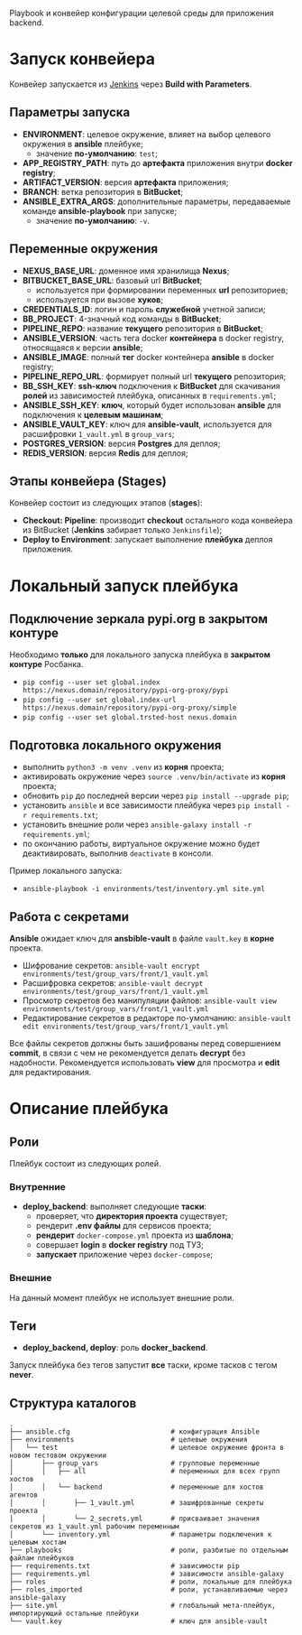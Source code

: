Playbook и конвейер конфигурации целевой среды для приложения backend.
# Запуск конвейера

Конвейер запускается из [Jenkins](https://jenkins.domain/job/department/job/PROVISION_backend/) через **Build with Parameters**.

## Параметры запуска

* **ENVIRONMENT**: целевое окружение, влияет на выбор целевого окружения в **ansible** плейбуке;
  * значение **по-умолчанию**: `test`;
* **APP_REGISTRY_PATH**: путь до **артефакта** приложения внутри **docker registry**;
* **ARTIFACT_VERSION**: версия **артефакта** приложения;
* **BRANCH**: ветка репозитория в **BitBucket**;
* **ANSIBLE_EXTRA_ARGS**: дополнительные параметры, передаваемые команде **ansible-playbook** при запуске;
  * значение **по-умолчанию**: `-v`.

## Переменные окружения
* **NEXUS_BASE_URL**: доменное имя хранилища **Nexus**;
* **BITBUCKET_BASE_URL**: базовый url **BitBucket**;
  * используется при формировании переменных **url** репозиториев;
  * используется при вызове **хуков**;
* **CREDENTIALS_ID**: логин и пароль **служебной** учетной записи;
* **BB_PROJECT**: 4-значный код команды в **BitBucket**;
* **PIPELINE_REPO**: название **текущего** репозитория в **BitBucket**;
* **ANSIBLE_VERSION**: часть тега docker **контейнера** в docker registry, относящаяся к версии **ansible**;
* **ANSIBLE_IMAGE**: полный **тег** docker контейнера **ansible** в docker registry;
* **PIPELINE_REPO_URL**: формирует полный url **текущего** репозитория;
* **BB_SSH_KEY**: **ssh-ключ** подключения к **BitBucket** для скачивания **ролей** из зависимостей плейбука, описанных в `requirements.yml`;
* **ANSIBLE_SSH_KEY**: **ключ**, который будет использован **ansible** для подключения к **целевым машинам**;
* **ANSIBLE_VAULT_KEY**: ключ для **ansible-vault**, используется для расшифровки `1_vault.yml` в `group_vars`;
* **POSTGRES_VERSION**: версия **Postgres** для деплоя;
* **REDIS_VERSION**: версия **Redis** для деплоя;

## Этапы конвейера (Stages)

Конвейер состоит из следующих этапов (**stages**):

* **Checkout: Pipeline**: производит **checkout** остального кода конвейера из BitBucket (**Jenkins** забирает только `Jenkinsfile`);
* **Deploy to Environment**: запускает выполнение **плейбука** деплоя приложения.

# Локальный запуск плейбука

## Подключение зеркала pypi.org в закрытом контуре

Необходимо **только** для локального запуска плейбука в **закрытом контуре** Росбанка.

* `pip config --user set global.index https://nexus.domain/repository/pypi-org-proxy/pypi`
* `pip config --user set global.index-url https://nexus.domain/repository/pypi-org-proxy/simple`
* `pip config --user set global.trsted-host nexus.domain`

## Подготовка локального окружения

* выполнить `python3 -m venv .venv` из **корня** проекта;
* активировать окружение через `source .venv/bin/activate` из **корня** проекта;
* обновить `pip` до последней версии через `pip install --upgrade pip`;
* установить `ansible` и все зависимости плейбука через `pip install -r requirements.txt`;
* установить внешние роли через `ansible-galaxy install -r requirements.yml`;
* по окончанию работы, виртуальное окружение можно будет деактивировать, выполнив `deactivate` в консоли.

Пример локального запуска:
* `ansible-playbook -i environments/test/inventory.yml site.yml`

## Работа с секретами

**Ansible** ожидает ключ для **ansbible-vault** в файле `vault.key` в **корне** проекта.

* Шифрование секретов: `ansible-vault encrypt environments/test/group_vars/front/1_vault.yml`
* Расшифровка секретов: `ansible-vault decrypt environments/test/group_vars/front/1_vault.yml`
* Просмотр секретов без манипуляции файлов: `ansible-vault view environments/test/group_vars/front/1_vault.yml`
* Редактирование секретов в редакторе по-умолчанию: `ansible-vault edit environments/test/group_vars/front/1_vault.yml`

Все файлы секретов должны быть зашифрованы перед совершением **commit**, в связи с чем не рекомендуется делать **decrypt** без надобности. Рекомендуется использовать **view** для просмотра и **edit** для редактирования.

# Описание плейбука

## Роли

Плейбук состоит из следующих ролей.

### Внутренние

* **deploy_backend**: выполняет следующие **таски**:
  * проверяет, что **директория проекта** существует;
  * рендерит **.env файлы** для сервисов проекта;
  * **рендерит** `docker-compose.yml` проекта из **шаблона**;
  * совершает **login** в **docker registry** под ТУЗ;
  * **запускает** приложение через `docker-compose`;

### Внешние

На данный момент плейбук не использует внешние роли.

## Теги

* **deploy_backend, deploy**: роль **docker_backend**.

Запуск плейбука без тегов запустит **все** таски, кроме тасков с тегом **never**.

## Структура каталогов

```
.
├── ansible.cfg                         # конфигурация Ansible
├── environments                        # целевые окружения
│   └── test                            # целевое окружение фронта в новом тестовом окружении
│       ├── group_vars                  # групповые переменные
│       │   ├── all                     # переменных для всех групп хостов
│       │   └── backend                 # переменные для хостов агентов
│       │       ├── 1_vault.yml         # зашифрованные секреты проекта
│       │       └── 2_secrets.yml       # присваивает значения секретов из 1_vault.yml рабочим переменным
│       └── inventory.yml               # параметры подключения к целевым хостам
├── playbooks                           # роли, разбитые по отдельным файлам плейбуков
├── requirements.txt                    # зависимости pip
├── requirements.yml                    # зависимости ansible-galaxy
├── roles                               # роли, локальные для плейбука
├── roles_imported                      # роли, устанавливаемые через ansible-galaxy
├── site.yml                            # глобальный мета-плейбук, импортирующий остальные плейбуки
└── vault.key                           # ключ для ansible-vault
```
